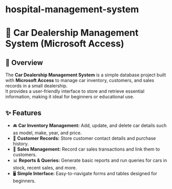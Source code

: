 # hospital-management-system
# 🚗 Car Dealership Management System (Microsoft Access)

## 📌 Overview  
The **Car Dealership Management System** is a simple database project built with **Microsoft Access** to manage car inventory, customers, and sales records in a small dealership.  
It provides a user-friendly interface to store and retrieve essential information, making it ideal for beginners or educational use.
## ✨ Features  
- 🚘 **Car Inventory Management:** Add, update, and delete car details such as model, make, year, and price.  
- 👤 **Customer Records:** Store customer contact details and purchase history.  
- 💸 **Sales Management:** Record car sales transactions and link them to customers.  
- 📊 **Reports & Queries:** Generate basic reports and run queries for cars in stock, recent sales, and more.  
- 🖥️ **Simple Interface:** Easy-to-navigate forms and tables designed for beginners.



